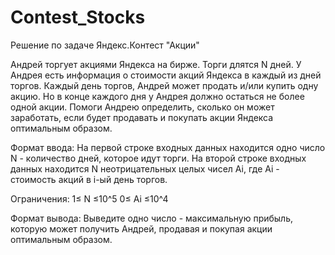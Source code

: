 # Contest_Stocks

Решение по задаче Яндекс.Контест "Акции"

Андрей торгует акциями Яндекса на бирже. Торги длятся N дней. У Андрея есть информация о стоимости акций Яндекса в каждый из дней торгов.
Каждый день торгов, Андрей может продать и/или купить одну акцию. Но в конце каждого дня у Андрея должно остаться не более одной акции.
Помоги Андрею определить, сколько он может заработать, если будет продавать и покупать акции Яндекса оптимальным образом.

Формат ввода:
На первой строке входных данных находится одно число N - количество дней, которое идут торги.
На второй строке входных данных находится N неотрицательных целых чисел Ai, где Ai  - стоимость акций в i-ый день торгов.

Ограничения:
1≤ N ≤10^5
0≤ Ai ≤10^4

Формат вывода:
Выведите одно число - максимальную прибыль, которую может получить Андрей, продавая и покупая акции оптимальным образом.
